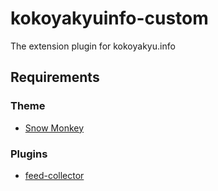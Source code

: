 # kokoyakyuinfo-custom

The extension plugin for kokoyakyu.info

## Requirements

### Theme

- [Snow Monkey](https://snow-monkey.2inc.org/)

### Plugins

- [feed-collector](https://github.com/ko31/feed-collector)
